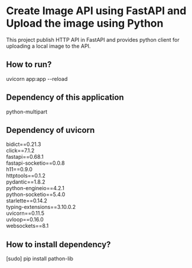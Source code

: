 # Create Image API using FastAPI and Upload the image using Python
This project publish HTTP API in FastAPI and provides python client for uploading a local image to the API.

## How to run?
uvicorn app:app --reload

## Dependency of this application
python-multipart

## Dependency of uvicorn
bidict==0.21.3 <br/>
click==7.1.2 <br/>
fastapi==0.68.1 <br/>
fastapi-socketio==0.0.8 <br/>
h11==0.9.0 <br/>
httptools==0.1.2 <br/>
pydantic==1.8.2 <br/>
python-engineio==4.2.1 <br/>
python-socketio==5.4.0 <br/>
starlette==0.14.2 <br/>
typing-extensions==3.10.0.2 <br/>
uvicorn==0.11.5 <br/>
uvloop==0.16.0 <br/>
websockets==8.1 <br/>

## How to install dependency?
[sudo] pip install pathon-lib
